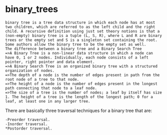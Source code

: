 # binary_trees
    binary tree is a tree data structure in which each node has at most two children, which are referred to as the left child and the right child. A recursive definition using just set theory notions is that a (non-empty) binary tree is a tuple (L, S, R), where L and R are binary trees or the empty set and S is a singleton set containing the root. Some authors allow the binary tree to be the empty set as well.
    The difference between a binary tree and a Binary Search Tree
    =>A Binary Tree is a non-linear data structure in which a node can have 0, 1 or 2 nodes. Individually, each node consists of a left pointer, right pointer and data element. 
    =>A Binary Search Tree is an organized binary tree with a structured organization of nodes.
    =>The depth of a node is the number of edges present in path from the root node of a tree to that node. 
    =>The height of a node is the number of edges present in the longest path connecting that node to a leaf node.
    =>The size of a tree is the number of nodes; a leaf by itself has size 1. The height of a tree is the length of the longest path; 0 for a leaf, at least one in any larger tree.

There are basically three traversal techniques for a binary tree that are:

    -Preorder traversal.
    -Inorder traversal.
    *Postorder traversal.
